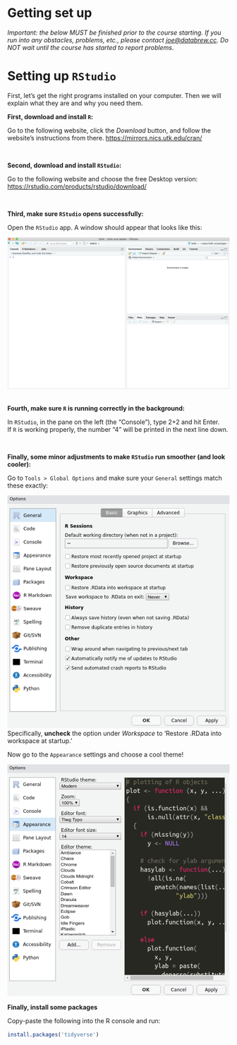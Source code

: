 Getting set up
================

*Important: the below MUST be finished prior to the course starting. If
you run into any obstacles, problems, etc., please contact
<joe@databrew.cc>. Do NOT wait until the course has started to report
problems.*

# Setting up `RStudio`

First, let’s get the right programs installed on your computer. Then we
will explain what they are and why you need them.

**First, download and install `R`:**

Go to the following website, click the *Download* button, and follow the
website’s instructions from there. <https://mirrors.nics.utk.edu/cran/>

 

**Second, download and install `RStudio`:**

Go to the following website and choose the free Desktop version:
<https://rstudio.com/products/rstudio/download/>

 

**Third, make sure `RStudio` opens successfully:**

Open the `RStudio` app. A window should appear that looks like this:

![](img/rstudio_firstopen.png)  

**Fourth, make sure `R` is running correctly in the background:**

In `RStudio`, in the pane on the left (the “Console”), type 2+2 and hit
Enter.  
If `R` is working properly, the number “4” will be printed in the next
line down.

 

**Finally, some minor adjustments to make `RStudio` run smoother (and
look cooler):**

Go to `Tools > Global Options` and make sure your `General` settings
match these exactly:

![](img/rstudio_settings.png) Specifically, **uncheck** the option under
*Workspace* to ‘Restore .RData into workspace at startup.’

Now go to the `Appearance` settings and choose a cool theme\!

![](img/rstudio_theme.png)

**Finally, install some packages**

Copy-paste the following into the R console and run:

``` r
install.packages('tidyverse')
```
